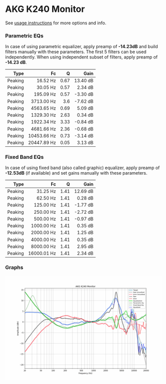 # AKG K240 Monitor
See [usage instructions](https://github.com/jaakkopasanen/AutoEq#usage) for more options and info.

### Parametric EQs
In case of using parametric equalizer, apply preamp of **-14.23dB** and build filters manually
with these parameters. The first 5 filters can be used independently.
When using independent subset of filters, apply preamp of **-14.23 dB**.

| Type    | Fc          |    Q | Gain     |
|--------:|------------:|-----:|---------:|
| Peaking | 16.52 Hz    | 0.67 | 13.40 dB |
| Peaking | 30.05 Hz    | 0.57 | 2.34 dB  |
| Peaking | 195.09 Hz   | 0.57 | -3.30 dB |
| Peaking | 3713.00 Hz  | 3.6  | -7.62 dB |
| Peaking | 4563.65 Hz  | 0.69 | 5.09 dB  |
| Peaking | 1329.30 Hz  | 2.63 | 0.34 dB  |
| Peaking | 1922.34 Hz  | 3.33 | -0.84 dB |
| Peaking | 4681.66 Hz  | 2.36 | -0.68 dB |
| Peaking | 10453.66 Hz | 0.73 | -3.14 dB |
| Peaking | 20447.89 Hz | 0.05 | 3.13 dB  |

### Fixed Band EQs
In case of using fixed band (also called graphic) equalizer, apply preamp of **-12.53dB**
(if available) and set gains manually with these parameters.

| Type    | Fc          |    Q | Gain     |
|--------:|------------:|-----:|---------:|
| Peaking | 31.25 Hz    | 1.41 | 12.69 dB |
| Peaking | 62.50 Hz    | 1.41 | 0.28 dB  |
| Peaking | 125.00 Hz   | 1.41 | -1.77 dB |
| Peaking | 250.00 Hz   | 1.41 | -2.72 dB |
| Peaking | 500.00 Hz   | 1.41 | -0.97 dB |
| Peaking | 1000.00 Hz  | 1.41 | 0.35 dB  |
| Peaking | 2000.00 Hz  | 1.41 | 1.25 dB  |
| Peaking | 4000.00 Hz  | 1.41 | 0.35 dB  |
| Peaking | 8000.00 Hz  | 1.41 | 2.95 dB  |
| Peaking | 16000.01 Hz | 1.41 | 2.34 dB  |

### Graphs
![](./AKG%20K240%20Monitor.png)